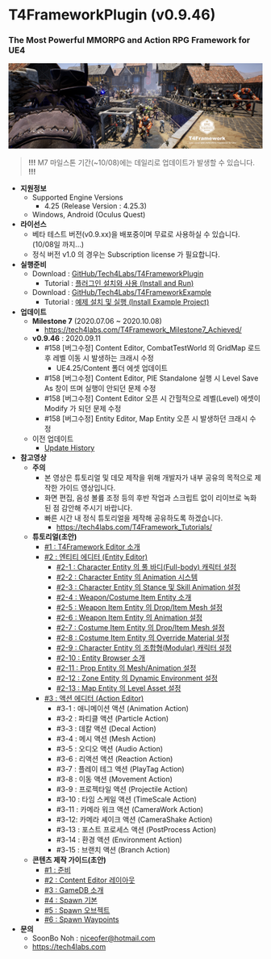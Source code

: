 # T4FrameworkPlugin (v0.9.46)
### The Most Powerful MMORPG and Action RPG Framework for UE4

![Epic_MegaGrants_Recipient](./T4Framework_Title.png)

> **!!!** M7 마일스톤 기간(~10/08)에는 데일리로 업데이트가 발생할 수 있습니다. **!!!**

- **지원정보**
  - Supported Engine Versions
    - 4.25 (Release Version : 4.25.3)
  - Windows, Android (Oculus Quest)
- **라이선스**
  - 베타 테스트 버전(v0.9.xx)을 배포중이며 무료로 사용하실 수 있습니다. (10/08일 까지...)
  - 정식 버전 v1.0 의 경우는 Subscription license 가 필요합니다.
- **실행준비**
  - Download : [GitHub/Tech4Labs/T4FrameworkPlugin](https://github.com/Tech4Labs/T4FrameworkPlugin)
    - Tutorial : [플러그인 설치와 사용 (Install and Run)](https://tech4labs.com/Tutorials/1_InstallAndRun/)
  - Download : [GitHub/Tech4Labs/T4FrameworkExample](https://github.com/Tech4Labs/T4FrameworkExample)
    - Tutorial : [예제 설치 및 실행 (Install Example Project)](https://tech4labs.com/Tutorials/2_InstallExampleProject/)
- **업데이트**
  - **Milestone 7** (2020.07.06 ~ 2020.10.08)
    - https://tech4labs.com/T4Framework_Milestone7_Achieved/
  - **v0.9.46** : 2020.09.11
    - #158 [버그수정] Content Editor, CombatTestWorld 의 GridMap 로드 후 레벨 이동 시 발생하는 크래시 수정
	  - UE4.25/Content 폴더 에셋 업데이트
    - #158 [버그수정] Content Editor, PIE Standalone 실행 시 Level Save As 창이 뜨며 실행이 안되던 문제 수정
    - #158 [버그수정] Content Editor 오픈 시 간헐적으로 레벨(Level) 에셋이 Modify 가 되던 문제 수정
    - #158 [버그수정] Entity Editor, Map Entity 오픈 시 발생하던 크래시 수정
  - 이전 업데이트
    - [Update History](./UpdateHistory.md)
- **참고영상**
  - **주의**
    - 본 영상은 튜토리얼 및 데모 제작을 위해 개발자가 내부 공유의 목적으로 제작한 가이드 영상입니다.
    - 화면 편집, 음성 볼륨 조정 등의 후반 작업과 스크립트 없이 리이브로 녹화된 점 감안해 주시기 바랍니다.
	- 빠른 시간 내 정식 튜토리얼을 제작해 공유하도록 하겠습니다.
	  - https://tech4labs.com/T4Framework_Tutorials/
  - **튜토리얼(초안)**
    - [#1 : T4Framework Editor 소개](https://youtu.be/r29O3YdeV7E)
	- [#2 : 엔티티 에디터 (Entity Editor)](https://tech4labs.com/T4Framework_Features_EntityEditor/)
      - [#2-1 : Character Entity 의 풀 바디(Full-body) 캐릭터 설정](https://youtu.be/dGmG2QWp_wo)
      - [#2-2 : Character Entity 의 Animation 시스템](https://youtu.be/nS3N1X3Dh1o)
      - [#2-3 : Character Entity 의 Stance 및 Skill Animation 설정](https://youtu.be/XaPErl6Zypg)
      - [#2-4 : Weapon/Costume Item Entity 소개](https://youtu.be/lX8tb-azEQQ)
      - [#2-5 : Weapon Item Entity 의 Drop/Item Mesh 설정](https://youtu.be/R1mB9WCzAto)
      - [#2-6 : Weapon Item Entity 의 Animation 설정](https://youtu.be/ajs6sW0QK_s)
      - [#2-7 : Costume Item Entity 의 Drop/Item Mesh 설정](https://youtu.be/vZ4OO3M2OTY)
      - [#2-8 : Costume Item Entity 의 Override Material 설정](https://youtu.be/LRRBrXH0b8k)
	  - [#2-9 : Character Entity 의 조합형(Modular) 캐릭터  설정](https://youtu.be/JYd_X66RD2c)
	  - [#2-10 : Entity Browser 소개](https://youtu.be/-aVTZihDUHo)
	  - [#2-11 : Prop Entity 의 Mesh/Animation 설정](https://youtu.be/6uU5MU99UpU)
	  - [#2-12 : Zone Entity 의 Dynamic Environment 설정](https://youtu.be/7kspOTltztU)
	  - [#2-13 : Map Entity 의 Level Asset 설정](https://youtu.be/i1Xwh1TjN9E)
	- [#3 : 액션 에디터 (Action Editor)](https://tech4labs.com/T4Framework_Features_ActionEditor/)
	  - #3-1 : 애니메이션 액션 (Animation Action)
	  - #3-2 : 파티클 액션 (Particle Action)
	  - #3-3 : 데칼 액션 (Decal Action)
	  - #3-4 : 메시 액션 (Mesh Action)
	  - #3-5 : 오디오 액션 (Audio Action)
	  - #3-6 : 리액션 액션 (Reaction Action)
	  - #3-7 : 플레이 테그 액션 (PlayTag Action)
	  - #3-8 : 이동 액션 (Movement Action)
	  - #3-9 : 프로젝타일 액션 (Projectile Action)
	  - #3-10 : 타임 스케일 액션 (TimeScale Action)
	  - #3-11 : 카메라 워크 액션 (CameraWork Action)
	  - #3-12: 카메라 셰이크 액션 (CameraShake Action)
	  - #3-13 : 포스트 프로세스 액션 (PostProcess Action)
	  - #3-14 : 환경 액션 (Environment Action)
	  - #3-15 : 브랜치 액션 (Branch Action)
  - **콘텐츠 제작 가이드(초안)**
    - [#1 : 준비](https://youtu.be/LFErpgcwbnc)
    - [#2 : Content Editor 레이아웃](https://youtu.be/W3XC4lnz6Og)
    - [#3 : GameDB 소개](https://youtu.be/JzJgi4McRWQ)
    - [#4 : Spawn 기본](https://youtu.be/sonSG9Qsaws)
    - [#5 : Spawn 오브젝트](https://youtu.be/M1OQyaR1Ors)
    - [#6 : Spawn Waypoints](https://youtu.be/cbDLHxQRolI)
- **문의**
  - SoonBo Noh : <niceofer@hotmail.com>
  - <https://tech4labs.com>

